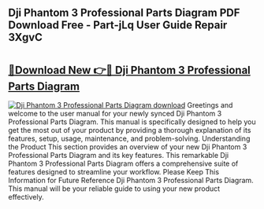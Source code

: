 ## Dji Phantom 3 Professional Parts Diagram PDF Download Free - Part-jLq User Guide Repair 3XgvC

# <h2><a href="http://dftoys9.blite.top/?on=Dji+Phantom+3+Professional+Parts+Diagram">🔗Download New 👉🔴 Dji Phantom 3 Professional Parts Diagram</a></h2>

[![Dji Phantom 3 Professional Parts Diagram download](https://i.imgur.com/lujVjoI.png)](http://dftoys9.blite.top/?on=Dji+Phantom+3+Professional+Parts+Diagram)
Greetings and welcome to the user manual for your newly synced Dji Phantom 3 Professional Parts Diagram. This manual is specifically designed to help you get the most out of your product by providing a thorough explanation of its features, setup, usage, maintenance, and problem-solving. Understanding the Product This section provides an overview of your new Dji Phantom 3 Professional Parts Diagram and its key features. This remarkable Dji Phantom 3 Professional Parts Diagram offers a comprehensive suite of features designed to streamline your workflow. Please Keep This Information for Future Reference Dji Phantom 3 Professional Parts Diagram. This manual will be your reliable guide to using your new product effectively.

